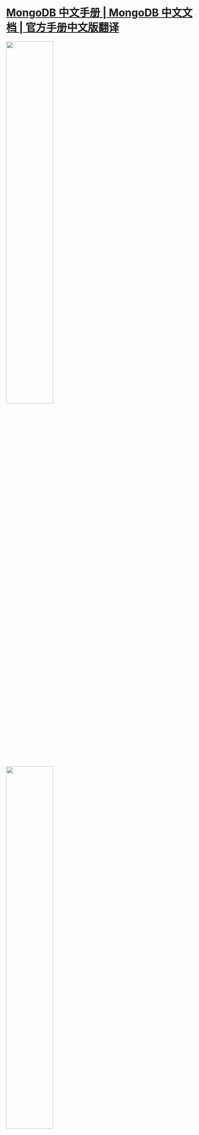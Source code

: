#  [MongoDB 中文手册 | MongoDB 中文文档 | 官方手册中文版翻译](https://docs.jinmu.info/MongoDB-Manual-zh/)



<img src="https://docs.jinmu.info/MongoDB-Manual-zh/img/logo/MongoLogoBlack.png" width="50%" height="50%">
<img src="https://docs.jinmu.info/MongoDB-Manual-zh/img/logo/mongoChina.png" width="50%" height="50%">
<img src="https://docs.jinmu.info/MongoDB-Manual-zh/img/logo/jmlogo.png" width="50%" height="50%">




##  项目介绍 

MongoDB 是专为可扩展性，高性能和高可用性而设计的数据库。它可以从单服务器部署扩展到大型、复杂的多数据中心架构。利用内存计算的优势，MongoDB能够提供高性能的数据读写操作。 MongoDB 的本地复制和自动故障转移功能使您的应用程序具有企业级的可靠性和操作灵活性。  

本项目为 MongoDB 中文手册(中文文档),与[MongoDB 英文文档](https://docs.mongodb.com/manual/)保持同步。  

项目地址  
[维护地址](https://github.com/JinMuInfo/MongoDB-Manual-zh)  
[在线阅读](https://docs.jinmu.info/MongoDB-Manual-zh/)  


## 项目协议

本项目为署名-非商业性使用-相同方式共享 [CC BY-NC-SA 4.0](https://creativecommons.org/licenses/by-nc-sa/4.0/deed.zh)  
请务必遵循如下条件：

署名：必须提到原作者，提供指向此许可协议的链接，表明是否有做修改  
非商业性使用：不能对本作品进行任何形式的商业性使用  
相同方式共享：若对本作品进行了修改，必须以相同的许可协议共享  

## 报告问题  
在我们的Github [MongoDB-Manual-zh/issues](https://github.com/JinMuInfo/MongoDB-Manual-zh/issues)上提 issue.    

## 贡献指南  
请您勇敢地去翻译和改进翻译。虽然我们追求卓越，但我们并不要求您做到十全十美，因此请不要担心因为翻译上犯错——在大部分情况下，我们的服务器已经记录所有的翻译，因此您不必担心会因为您的失误遭到无法挽回的破坏。（改编自维基百科）  

[如何提交请点击](https://github.com/JinMuInfo/MongoDB-Manual-zh/blob/master/CONTRIBUTING.md)

## 贡献者名单

[文档翻译贡献者名单](https://github.com/JinMuInfo/MongoDB-Manual-zh/blob/master/List-of-contributors.md)<br/>
[申请加入MongoDB汉化小组](https://github.com/orgs/JinMuInfo/teams/mongodb/members) 作为贡献者 你享有署名权  
点击[文档翻译认领列表](https://github.com/JinMuInfo/MongoDB-Manual-zh/blob/master/Document-translation-claim-list.md)参与翻译。

## 其他
欢迎任何人参与和完善：一个人可以走的很快，但是一群人却可以走的更远。  
予人成功才是最大的成功 。

## 免责声明

锦木信息& MongoDB 中文社区  纯粹出于学习目的与个人兴趣翻译本书，不追求任何经济利益。

本译文只供学习研究参考之用，不得用于商业用途。我方将保留对此版本译文的署名权及其它相关权利。


